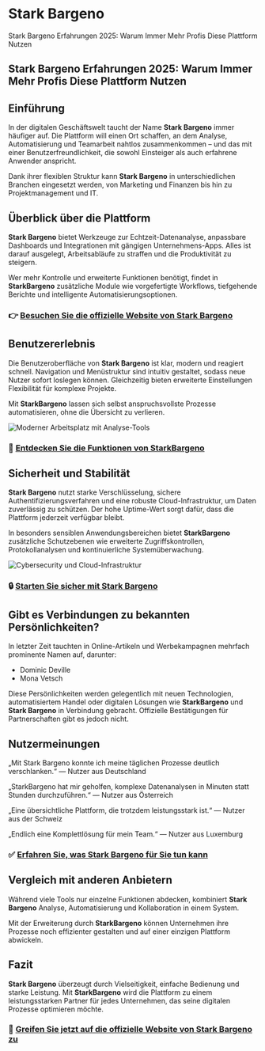 # Stark Bargeno
Stark Bargeno Erfahrungen 2025: Warum Immer Mehr Profis Diese Plattform Nutzen
## Stark Bargeno Erfahrungen 2025: Warum Immer Mehr Profis Diese Plattform Nutzen

## Einführung
In der digitalen Geschäftswelt taucht der Name **Stark Bargeno** immer häufiger auf. Die Plattform will einen Ort schaffen, an dem Analyse, Automatisierung und Teamarbeit nahtlos zusammenkommen – und das mit einer Benutzerfreundlichkeit, die sowohl Einsteiger als auch erfahrene Anwender anspricht.

Dank ihrer flexiblen Struktur kann **Stark Bargeno** in unterschiedlichen Branchen eingesetzt werden, von Marketing und Finanzen bis hin zu Projektmanagement und IT.

## Überblick über die Plattform
**Stark Bargeno** bietet Werkzeuge zur Echtzeit-Datenanalyse, anpassbare Dashboards und Integrationen mit gängigen Unternehmens-Apps. Alles ist darauf ausgelegt, Arbeitsabläufe zu straffen und die Produktivität zu steigern.

Wer mehr Kontrolle und erweiterte Funktionen benötigt, findet in **StarkBargeno** zusätzliche Module wie vorgefertigte Workflows, tiefgehende Berichte und intelligente Automatisierungsoptionen.

### 👉 **[Besuchen Sie die offizielle Website von Stark Bargeno](https://stark-bargeno.ch)**

## Benutzererlebnis
Die Benutzeroberfläche von **Stark Bargeno** ist klar, modern und reagiert schnell. Navigation und Menüstruktur sind intuitiv gestaltet, sodass neue Nutzer sofort loslegen können. Gleichzeitig bieten erweiterte Einstellungen Flexibilität für komplexe Projekte.

Mit **StarkBargeno** lassen sich selbst anspruchsvollste Prozesse automatisieren, ohne die Übersicht zu verlieren.

![Moderner Arbeitsplatz mit Analyse-Tools](https://images.unsplash.com/photo-1507679799987-c73779587ccf?auto=format&fit=crop&w=1170&q=80)

### 🔗 **[Entdecken Sie die Funktionen von StarkBargeno](https://stark-bargeno.ch)**

## Sicherheit und Stabilität
**Stark Bargeno** nutzt starke Verschlüsselung, sichere Authentifizierungsverfahren und eine robuste Cloud-Infrastruktur, um Daten zuverlässig zu schützen. Der hohe Uptime-Wert sorgt dafür, dass die Plattform jederzeit verfügbar bleibt.

In besonders sensiblen Anwendungsbereichen bietet **StarkBargeno** zusätzliche Schutzebenen wie erweiterte Zugriffskontrollen, Protokollanalysen und kontinuierliche Systemüberwachung.

![Cybersecurity und Cloud-Infrastruktur](https://www.iiot-world.com/wp-content/uploads/2021/01/digital-cloud-computing-cyber-security-digital-data-network-protection-future-technology-digital-data-network-connection.jpg)

### 🔒 **[Starten Sie sicher mit Stark Bargeno](https://stark-bargeno.ch)**

## Gibt es Verbindungen zu bekannten Persönlichkeiten?
In letzter Zeit tauchten in Online-Artikeln und Werbekampagnen mehrfach prominente Namen auf, darunter:

- Dominic Deville
- Mona Vetsch

Diese Persönlichkeiten werden gelegentlich mit neuen Technologien, automatisiertem Handel oder digitalen Lösungen wie **StarkBargeno** und **Stark Bargeno** in Verbindung gebracht. Offizielle Bestätigungen für Partnerschaften gibt es jedoch nicht.

## Nutzermeinungen
„Mit Stark Bargeno konnte ich meine täglichen Prozesse deutlich verschlanken.“ — Nutzer aus Deutschland

„StarkBargeno hat mir geholfen, komplexe Datenanalysen in Minuten statt Stunden durchzuführen.“ — Nutzer aus Österreich

„Eine übersichtliche Plattform, die trotzdem leistungsstark ist.“ — Nutzer aus der Schweiz

„Endlich eine Komplettlösung für mein Team.“ — Nutzer aus Luxemburg

### ✅ **[Erfahren Sie, was Stark Bargeno für Sie tun kann](https://stark-bargeno.ch)**

## Vergleich mit anderen Anbietern
Während viele Tools nur einzelne Funktionen abdecken, kombiniert **Stark Bargeno** Analyse, Automatisierung und Kollaboration in einem System.

Mit der Erweiterung durch **StarkBargeno** können Unternehmen ihre Prozesse noch effizienter gestalten und auf einer einzigen Plattform abwickeln.

## Fazit
**Stark Bargeno** überzeugt durch Vielseitigkeit, einfache Bedienung und starke Leistung. Mit **StarkBargeno** wird die Plattform zu einem leistungsstarken Partner für jedes Unternehmen, das seine digitalen Prozesse optimieren möchte.

### 🚀 **[Greifen Sie jetzt auf die offizielle Website von Stark Bargeno zu](https://stark-bargeno.ch)**
